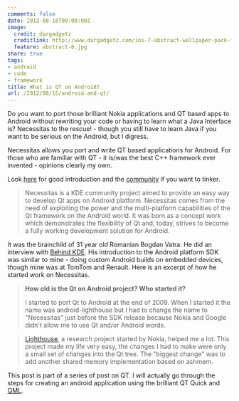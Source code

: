 ```yaml
---
comments: false
date: 2012-08-16T00:00:00Z
image:
  credit: dargadgetz
  creditlink: http://www.dargadgetz.com/ios-7-abstract-wallpaper-pack-for-iphone-5-and-ipod-touch-retina/
  feature: abstract-6.jpg
share: true
tags:
- android
- code
- framework
title: What is QT on Android?
url: /2012/08/16/android-and-qt/
---
```


Do you want to port those brilliant Nokia applications and QT based apps to Android without rewriting your code or having to learn what a Java Interface is? Necessitas to the rescue! - though you still have to learn Java if you want to be serious on the Android, but I digress.

Necessitas allows you port and write QT based applications for Android. For those who are familiar with QT - it is/was the best C++ framework ever invented - opinions clearly my own.

Look [here][1] for good introduction and the [community][2] if you want to tinker.

> Necessitas is a KDE community project aimed to provide an easy way to develop Qt apps on Android platform.
> Necessitas comes from the need of exploiting the power and the multi-platform capabilities of the Qt  framework on the Android world. It was born as a concept work which demonstrates the flexibility of Qt and, today, strives to become a fully  working development solution for Android.

It was the brainchild of 31 year old Romanian Bogdan Vatra. He did an interview with [Behind KDE][3]. His introduction to the Android platform SDK was similar to mine - doing custom Android builds on embedded devices, though mine was at TomTom and Renault. Here is an excerpt of how he started work on Necessitas.

> **How old is the Qt on Android project?  Who started it?**
>
> I started to port Qt to Android at the end of 2009. When I started it the name was android-lighthouse but I had to change the name to "Necessitas" just before the SDK release because Nokia and Google didn't allow me to use Qt and/or Android words.

> [Lighthouse][4], a research project started by Nokia, helped me a lot. This project made my life very easy, the changes I had to make were only a small set of changes into the Qt tree. The "biggest change" was to add another shared memory implementation based on ashmem.

This post is part of a series of post on QT. I will actually go through the steps for creating an android application using the brilliant QT Quick and [QML][5].

[1]: http://necessitas.kde.org/
[2]: http://community.kde.org/Necessitas
[3]: http://www.behindkde.org/node/925
[4]: http://labs.qt.nokia.com/
[5]: http://qt.nokia.com/qtquick/
